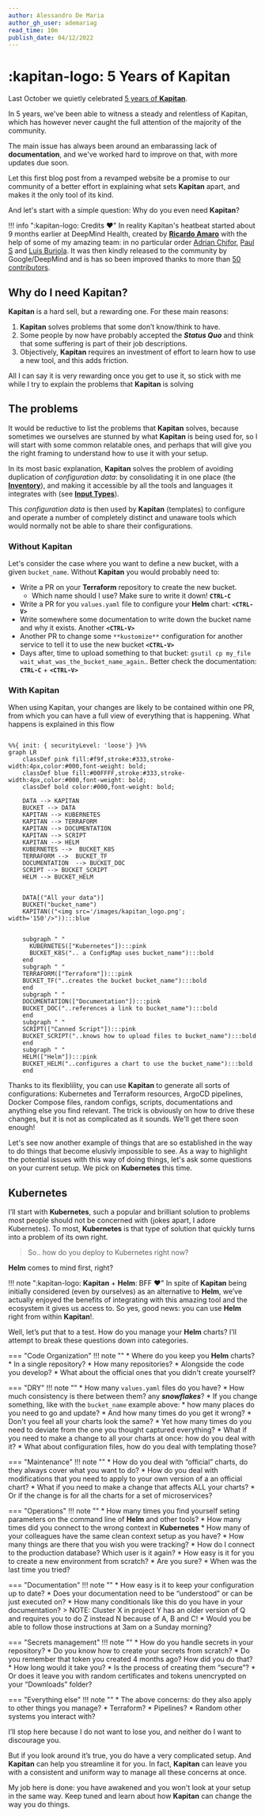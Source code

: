```yaml
---
author: Alessandro De Maria
author_gh_user: ademariag
read_time: 10m
publish_date: 04/12/2022
---
```


# :kapitan-logo: **5 Years** of **Kapitan**

Last October we quietly celebrated [5 years of **Kapitan**](https://github.com/kapicorp/kapitan/releases/tag/v0.9.14). 

In 5 years, we've been able to witness a steady and relentless of Kapitan, which has however never caught the full attention of the majority of the community.

The main issue has always been around an embarassing lack of **documentation**, and we've worked hard to improve on that, with more updates due soon.

Let this first blog post from a revamped website be a promise to our community of a better effort in explaining what sets **Kapitan** apart, and makes it the only tool of its kind. 

And let's start with a simple question: Why do you even need **Kapitan**?

!!! info ":kapitan-logo: Credits  :heart:"
        In reality Kapitan's heatbeat started about 9 months earlier at DeepMind Health, created by [**Ricardo Amaro**](https://github.com/ramaro) with the help of some of my amazing team: in no particular order [Adrian Chifor](https://github.com/adrianchifor), [Paul S](https://github.com/uberspot) and [Luis Buriola](https://github.com/gburiola). It was then kindly released to the community by Google/DeepMind and is has so been improved thanks to more than [50 contributors](https://github.com/kapicorp/kapitan/graphs/contributors).

## Why do I need **Kapitan**?

**Kapitan** is a hard sell, but a rewarding one. For these main reasons:

1. **Kapitan** solves problems that some don’t know/think to have.
2. Some people by now have probably accepted the ***Status Quo*** and think that some suffering is part of their job descriptions.
3. Objectively, **Kapitan** requires an investment of effort to learn how to use a new tool, and this adds friction.

All I can say it is very rewarding once you get to use it, so stick with me while I try to explain the problems that **Kapitan** is solving

## The problems

It would be reductive to list the problems that **Kapitan** solves, because sometimes we ourselves are stunned by what **Kapitan** is being used for, so I will start with some common relatable ones, and perhaps that will give you the right framing to understand how to use it with your setup.

In its most basic explanation, **Kapitan** solves the problem of avoiding duplication of *configuration data*: by consolidating it in one place (the [**Inventory**](/inventory.md)), and making it accessible by all the tools and languages it integrates with (see [**Input Types**](/kapitan_overview.md#input-types)). 

This *configuration data* is then used by **Kapitan** (templates) to configure and operate a number of completely distinct and unaware tools which would normally not be able to share their configurations.

### Without **Kapitan**

Let's consider the case where you want to define a new bucket, with a given `bucket_name`. Without **Kapitan** you would probably need to:

* Write a PR on your **Terraform** repository to create the new bucket.
  * Which name should I use? Make sure to write it down! **`CTRL-C`**
* Write a PR for you `values.yaml` file to configure your **Helm** chart: **`<CTRL-V>`**
* Write somewhere some documentation to write down the bucket name and why it exists. Another **`<CTRL-V>`**
* Another PR to change some `**kustomize**` configuration for another service to tell it to use the new bucket **`<CTRL-V>`**
* Days after, time to upload something to that bucket: `gsutil cp my_file wait_what_was_the_bucket_name_again`.. Better check the documentation: **`CTRL-C`** + **`<CTRL-V>`**


### With **Kapitan**

When using Kapitan, your changes are likely to be contained within one PR, from which you can have a full view of everything that is happening. What happens is explained in this flow

```mermaid

%%{ init: { securityLevel: 'loose'} }%%
graph LR
    classDef pink fill:#f9f,stroke:#333,stroke-width:4px,color:#000,font-weight: bold;
    classDef blue fill:#00FFFF,stroke:#333,stroke-width:4px,color:#000,font-weight: bold;
    classDef bold color:#000,font-weight: bold;

    DATA --> KAPITAN
    BUCKET --> DATA
    KAPITAN --> KUBERNETES
    KAPITAN --> TERRAFORM
    KAPITAN --> DOCUMENTATION
    KAPITAN --> SCRIPT
    KAPITAN --> HELM
    KUBERNETES -->  BUCKET_K8S
    TERRAFORM -->  BUCKET_TF
    DOCUMENTATION  --> BUCKET_DOC
    SCRIPT --> BUCKET_SCRIPT
    HELM --> BUCKET_HELM

    
    DATA[("All your data")]
    BUCKET("bucket_name")
    KAPITAN(("<img src='/images/kapitan_logo.png'; width='150'/>")):::blue


    subgraph " "
      KUBERNETES(["Kubernetes"]):::pink
      BUCKET_K8S(".. a ConfigMap uses bucket_name"):::bold
    end
    subgraph " "
    TERRAFORM(["Terraform"]):::pink
    BUCKET_TF("..creates the bucket bucket_name"):::bold
    end
    subgraph " "
    DOCUMENTATION(["Documentation"]):::pink
    BUCKET_DOC("..references a link to bucket_name"):::bold
    end
    subgraph " "
    SCRIPT(["Canned Script"]):::pink
    BUCKET_SCRIPT("..knows how to upload files to bucket_name"):::bold
    end
    subgraph " "
    HELM(["Helm"]):::pink
    BUCKET_HELM("..configures a chart to use the bucket_name"):::bold
    end
```

Thanks to its flexiblility, you can use **Kapitan** to generate all sorts of configurations: Kubernetes and Terraform resources, ArgoCD pipelines, Docker Compose files, random configs, scripts, documentations and anything else you find relevant. 
The trick is obviously on how to drive these changes, but it is not as complicated as it sounds. We'll get there soon enough!


Let's see now another example of things that are so established in the way to do things that become elusivly impossible to see. As a way to highlight the potential issues with this way of doing things, let's ask some questions on your current setup. We pick on **Kubernetes** this time.

## Kubernetes 

I’ll start with **Kubernetes**, such a popular and brilliant solution to problems most people should not be concerned with (jokes apart, I adore Kubernetes). 
To most, **Kubernetes** is that type of solution that quickly turns into a problem of its own right.

> So.. how do you deploy to Kubernetes right now?

**Helm** comes to mind first, right? 

!!! note ":kapitan-logo: **Kapitan** + **Helm**: BFF :heart:"
    In spite of **Kapitan** being initially considered (even by ourselves) as an alternative to **Helm**, we’ve actually enjoyed the benefits of integrating with this amazing tool and the ecosystem it gives us access to. So yes, good news: you can use **Helm** right from within **Kapitan**!.  

Well, let’s put that to a test. How do you manage your **Helm** charts? I’ll attempt to break these questions down into categories.

=== "Code Organization"
    !!! note ""
         * Where do you keep you **Helm** charts? 
             * In a single repository?
             * How many repositories?
             * Alongside the code you develop?
         * What about the official ones that you didn't create yourself?

=== "DRY"
    !!! note ""
         * How many `values.yaml` files do you have?
         * How much consistency is there between them? any ***snowflakes***?
         * If you change something, like with the `bucket_name` example above:
             * how many places do you need to go and update? 
             * And how many times do you get it wrong?
         * Don't you feel all your charts look the same? 
             * Yet how many times do you need to deviate from the one you thought captured everything? 
             * What if you need to make a change to all your charts at once: how do you deal with it?
         * What about configuration files, how do you deal with templating those?

=== "Maintenance"
    !!! note ""
          * How do you deal with “official” charts, do they always cover what you want to do? 
          * How do you deal with modifications that you need to apply to your own version of a an official chart?
          * What if you need to make a change that affects ALL your charts?
          * Or if the change is for all the charts for a set of microservices?

=== "Operations"
    !!! note ""
         * How many times you find yourself seting parameters on the command line of **Helm** and other tools?
         * How many times did you connect to the wrong context in **Kubernetes**
         * How many of your colleagues have the same clean context setup as you have?
         * How many things are there that you wish you were tracking?
         * How do I connect to the production database? Which user is it again?
         * How easy is it for you to create a new environment from scratch? 
             * Are you sure? 
             * When was the last time you tried?

=== "Documentation"
    !!! note ""
          * How easy is it to keep your configuration up to date?
          * Does your documentation need to be “understood” or can be just executed on?
            * How many conditionals like this do you have in your documentation? 
            > NOTE: Cluster X in project Y has an older version of Q and requires you to do Z instead N because of A, B and C!
          * Would you be able to follow those instructions at 3am on a Sunday morning?

=== "Secrets management"
    !!! note ""
         * How do you handle secrets in your repository? 
         * Do you know how to create your secrets from scratch? 
         * Do you remember that token you created 4 months ago? How did you do that?
         * How long would it take you? 
         * Is the process of creating them “secure”? 
             * Or does it leave you with random certificates and tokens unencrypted on your “Downloads” folder?

=== "Everything else"
    !!! note ""
          * The above concerns: do they also apply to other things you manage? 
          * Terraform? 
          * Pipelines? 
          * Random other systems you interact with?

I’ll stop here because I do not want to lose you, and neither do I want to discourage you. 

But if you look around it’s true, you do have a very complicated setup. And **Kapitan** can help you streamline it for you. In fact, **Kapitan** can leave you with a consistent and uniform way to manage all these concerns at once.

My job here is done: you have awakened and you won't look at your setup in the same way. Keep tuned and learn about how **Kapitan** can change the way you do things.
